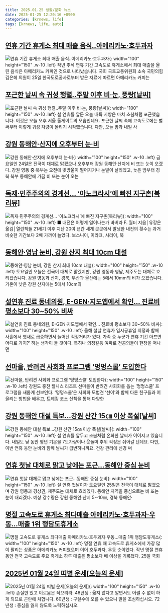```yaml
---
title: 2025.01.25 생활/문화 뉴스
date: 2025-01-25 12:20:16 +0900
categories: [krnews, life]
tags: [krnews, life, auto]
---
```

## [연휴 기간 휴게소 최대 매출 음식..아메리카노·호두과자](https://n.news.naver.com/mnews/article/660/0000078111)

![연휴 기간 휴게소 최대 매출 음식..아메리카노·호두과자](https://mimgnews.pstatic.net/image/origin/660/2025/01/25/78111.jpg?type=nf220_150){: width="100" height="150" .w-10 .left}
작년 추석 연휴 기간 고속도로 휴게소에서 최대 매출을 올린 음식은 아메리카노 커피인 것으로 나타났습니다. 국회 국토교통위원회 소속 국민의힘 김은혜 의원이 25일 한국도로공사로부터 받은 자료에 따르면 아메리카노 커피는

## [포근한 날씨 속 귀성 행렬‥주말 이후 비·눈, 풍랑[날씨]](https://n.news.naver.com/mnews/article/214/0001402194)

![포근한 날씨 속 귀성 행렬‥주말 이후 비·눈, 풍랑[날씨]](https://mimgnews.pstatic.net/image/origin/214/2025/01/24/1402194.jpg?type=nf220_150){: width="100" height="150" .w-10 .left}
설 연휴를 앞둔 오늘 내륙 지방은 마치 초봄처럼 포근했습니다. 이것은 오늘 오후 서울 톨게이트의 모습인데요. 포근한 날씨 속에 고속도로에는 벌써부터 이렇게 귀성 차량이 몰리기 시작했습니다. 다만, 오늘 밤과 내일 사

## [강원 동해안·산지에 오후부터 눈·비](https://n.news.naver.com/mnews/article/654/0000103252)

![강원 동해안·산지에 오후부터 눈·비](https://mimgnews.pstatic.net/image/origin/654/2025/01/24/103252.jpg?type=nf220_150){: width="100" height="150" .w-10 .left}
금요일인 24일은 전국이 대체로 맑겠으나 오후부터 강원 동해안·산지에 비 또는 눈이 오겠다. 강원 영동 중·북부는 오전에 빗방울이 떨어지거나 눈발이 날리겠고, 늦은 밤부터 경북 북부 동해안에 가끔 비 또는 눈이 오는

## [독재·민주주의의 경계선… ‘아노크라시’에 빠진 지구촌[북리뷰]](https://n.news.naver.com/mnews/article/021/0002686273)

![독재·민주주의의 경계선… ‘아노크라시’에 빠진 지구촌[북리뷰]](https://mimgnews.pstatic.net/image/origin/021/2025/01/24/2686273.jpg?type=nf220_150){: width="100" height="150" .w-10 .left}
■ 내전은 어떻게 일어나는가 바버라 F. 월터 지음│유강은 옮김│열린책들 21세기 이후 지난 20여 년간 세계 곳곳에서 발생한 내전의 횟수는 과거 비슷한 기간보다 2배 가까이 늘었다. 보스니아, 이라크, 시리아, 북

## [동해안·영남 눈비, 강원 산지 최대 10cm 대설](https://n.news.naver.com/mnews/article/056/0011881757)

![동해안·영남 눈비, 강원 산지 최대 10cm 대설](https://mimgnews.pstatic.net/image/origin/056/2025/01/25/11881757.jpg?type=nf220_150){: width="100" height="150" .w-10 .left}
토요일인 오늘은 전국이 대체로 맑겠지만, 강원 영동과 영남, 제주도는 대체로 흐리겠습니다. 강원 영동과 산지, 경북, 부산과 울산에는 5에서 10mm의 비가 오겠습니다. 기온이 낮은 강원 산지에는 5에서 10cm의

## [설연휴 진료 동네의원, E-GEN·지도앱에서 확인… 진료비 평소보다 30~50% 비싸](https://n.news.naver.com/mnews/article/011/0004444164)

![설연휴 진료 동네의원, E-GEN·지도앱에서 확인… 진료비 평소보다 30~50% 비싸](https://mimgnews.pstatic.net/image/origin/011/2025/01/25/4444164.jpg?type=nf220_150){: width="100" height="150" .w-10 .left}
올해 설날 연휴가 임시공휴일 지정과 함께 사흘에서 엿새로 급증하면서 늘어난 걱정거리가 있다. 가족 중 누군가 연휴 기간 아프면 어디로 가지?’ 하는 생각이 들 것이다. 특히나 의정갈등 여파로 전공의들이 현장을 떠나면

## [선마을, 반려견 사회화 프로그램 ‘멍멍스쿨’ 도입한다](https://n.news.naver.com/mnews/article/009/0005434483)

![선마을, 반려견 사회화 프로그램 ‘멍멍스쿨’ 도입한다](https://mimgnews.pstatic.net/image/origin/009/2025/01/24/5434483.jpg?type=nf220_150){: width="100" height="150" .w-10 .left}
강원도 홍천 웰니스 리조트 선마을이 반려견 사회화를 돕는 ‘멍멍스쿨’ 프로그램을 새롭게 선보인다. ‘멍멍스쿨’은 사회화 모범견 ‘선이’와 함께 다른 친구들과 어울리는 방법을 배우고, 트레킹 코스 산책을 통해 다양한

## [강원 동해안 대설 특보…강원 산간 15㎝ 이상 폭설[날씨]](https://n.news.naver.com/mnews/article/422/0000708344)

![강원 동해안 대설 특보…강원 산간 15㎝ 이상 폭설[날씨]](https://mimgnews.pstatic.net/image/origin/422/2025/01/24/708344.jpg?type=nf220_150){: width="100" height="150" .w-10 .left}
설 연휴를 앞두고 초봄처럼 온화한 날씨가 이어지고 있습니다. 내일도 낮 동안 평년 기온을 7도가량이나 웃돌며 추위 걱정은 쉬어갈 텐데요. 다만, 이번 연휴 동안 눈비와 함께 날씨가 급변하니까요. 건강 관리에 신경 써

## [연휴 첫날 대체로 맑고 낮에는 포근…동해안 중심 눈비](https://n.news.naver.com/mnews/article/001/0015180746)

![연휴 첫날 대체로 맑고 낮에는 포근…동해안 중심 눈비](https://mimgnews.pstatic.net/image/origin/001/2025/01/25/15180746.jpg?type=nf220_150){: width="100" height="150" .w-10 .left}
설 연휴 첫날이자 토요일인 25일은 전국이 대체로 맑겠으며 강원 영동과 경상권, 제주도는 대체로 흐리겠다. 동해안 지역을 중심으로는 비 또는 눈이 내리겠다. 예상 강수량은 강원 동해안·산지 5∼10㎜, 경북 동해안·

## [명절 고속도로 휴게소 최다매출 아메리카노·호두과자·우동…매출 1위 행담도휴게소](https://n.news.naver.com/mnews/article/082/0001309299)

![명절 고속도로 휴게소 최다매출 아메리카노·호두과자·우동…매출 1위 행담도휴게소](https://mimgnews.pstatic.net/image/origin/082/2025/01/25/1309299.jpg?type=nf220_150){: width="100" height="150" .w-10 .left}
명절 연휴 때 고속도로 휴게소에서 가장 많이 팔리는 상품은 아메리카노 커피였으며 이어 호두과자, 우동 순이었다. 작년 명절 연휴 동안 전국 고속도로 주요 휴게소 하루 매출은 평소보다 배 이상을 기록했다. 25일 국회

## [2025년 01월 24일 띠별 운세[오늘의 운세]](https://n.news.naver.com/mnews/article/030/0003279080)

![2025년 01월 24일 띠별 운세[오늘의 운세]](https://mimgnews.pstatic.net/image/origin/030/2025/01/24/3279080.jpg?type=nf220_150){: width="100" height="150" .w-10 .left}
손실만 있고 이로움은 적으리라. 48년생 : 옳지 않다고 알면서도 어쩔 수 없이 하게 되므로 곤란에 처합니다. 60년생 : 구설수에 오를 수 있으니 말을 조심하십시오. 72년생 : 중심을 잃지 않도록 노력하십시오.

